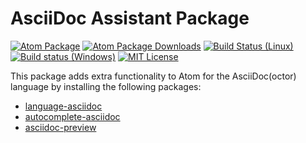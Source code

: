 # AsciiDoc Assistant Package

[![Atom Package](https://img.shields.io/apm/v/asciidoc-assistant.svg)](https://atom.io/packages/asciidoc-assistant)
[![Atom Package Downloads](https://img.shields.io/apm/dm/asciidoc-assistant.svg)](https://atom.io/packages/asciidoc-assistant)
[![Build Status (Linux)](https://travis-ci.org/asciidoctor/atom-asciidoc-assistant.svg?branch=master)](https://travis-ci.org/asciidoctor/atom-asciidoc-assistant)
[![Build status (Windows)](https://ci.appveyor.com/api/projects/status/gf8m9jl2rij7u9jh?svg=true)](https://ci.appveyor.com/project/asciidoctor/atom-asciidoc-assistant)
[![MIT License](http://img.shields.io/badge/license-MIT-blue.svg?style=flat)](https://github.com/asciidoctor/atom-asciidoc-assistant/blob/master/LICENSE.md)

This package adds extra functionality to Atom for the AsciiDoc(octor) language by installing the following packages:

- [language-asciidoc](https://github.com/asciidoctor/atom-language-asciidoc)
- [autocomplete-asciidoc](https://github.com/asciidoctor/atom-autocomplete-asciidoc)
- [asciidoc-preview](https://github.com/asciidoctor/atom-asciidoc-preview)
